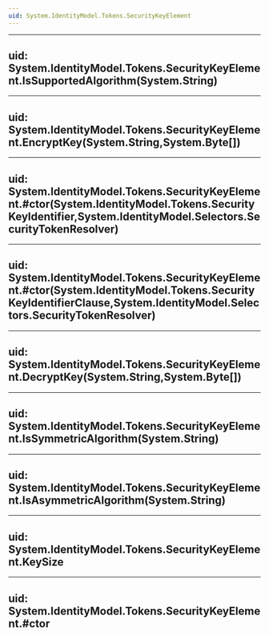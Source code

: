 ```yaml
---
uid: System.IdentityModel.Tokens.SecurityKeyElement
---
```


---
uid: System.IdentityModel.Tokens.SecurityKeyElement.IsSupportedAlgorithm(System.String)
---

---
uid: System.IdentityModel.Tokens.SecurityKeyElement.EncryptKey(System.String,System.Byte[])
---

---
uid: System.IdentityModel.Tokens.SecurityKeyElement.#ctor(System.IdentityModel.Tokens.SecurityKeyIdentifier,System.IdentityModel.Selectors.SecurityTokenResolver)
---

---
uid: System.IdentityModel.Tokens.SecurityKeyElement.#ctor(System.IdentityModel.Tokens.SecurityKeyIdentifierClause,System.IdentityModel.Selectors.SecurityTokenResolver)
---

---
uid: System.IdentityModel.Tokens.SecurityKeyElement.DecryptKey(System.String,System.Byte[])
---

---
uid: System.IdentityModel.Tokens.SecurityKeyElement.IsSymmetricAlgorithm(System.String)
---

---
uid: System.IdentityModel.Tokens.SecurityKeyElement.IsAsymmetricAlgorithm(System.String)
---

---
uid: System.IdentityModel.Tokens.SecurityKeyElement.KeySize
---

---
uid: System.IdentityModel.Tokens.SecurityKeyElement.#ctor
---

